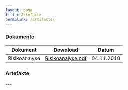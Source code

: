 ```yaml
---
layout: page
title: Artefakte
permalink: /artifacts/
---
```


### Dokumente

| Dokument | Download | Datum |
|---|---|---|
| Risikoanalyse | [Risikoanalyse.pdf](Risikoanalyse.pdf) | 04.11.2018 |

### Artefakte

\---
